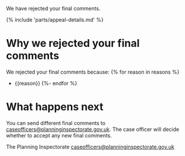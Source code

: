 We have rejected your final comments.

{% include 'parts/appeal-details.md' %}

# Why we rejected your final comments

We rejected your final comments because:
{% for reason in reasons %}
- {{reason}}
{%- endfor %}

# What happens next

You can send different final comments to caseofficers@planninginspectorate.gov.uk. The case officer will decide whether to accept any new final comments.

The Planning Inspectorate
caseofficers@planninginspectorate.gov.uk

